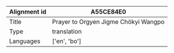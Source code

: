 |Alignment id | A55CE84E0
| --- | --- 
|Title | Prayer to Orgyen Jigme Chökyi Wangpo 
|Type | translation
|Languages | ['en', 'bo']